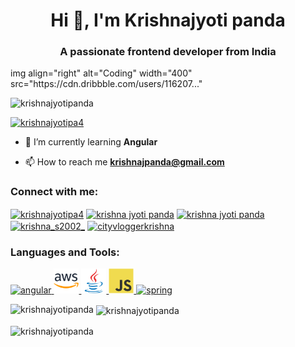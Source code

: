 <h1 align="center">Hi 👋, I'm Krishnajyoti panda</h1>
<h3 align="center">A passionate frontend developer from India</h3>
img align="right" alt="Coding" width="400" src="https://cdn.dribbble.com/users/116207..."
<p align="left"> <img src="https://komarev.com/ghpvc/?username=krishnajyotipanda&label=Profile%20views&color=0e75b6&style=flat" alt="krishnajyotipanda" /> </p>

<p align="left"> <a href="https://twitter.com/krishnajyotipa4" target="blank"><img src="https://img.shields.io/twitter/follow/krishnajyotipa4?logo=twitter&style=for-the-badge" alt="krishnajyotipa4" /></a> </p>

- 🌱 I’m currently learning **Angular**

- 📫 How to reach me **krishnajpanda@gmail.com**

<h3 align="left">Connect with me:</h3>
<p align="left">
<a href="https://twitter.com/krishnajyotipa4" target="blank"><img align="center" src="https://raw.githubusercontent.com/rahuldkjain/github-profile-readme-generator/master/src/images/icons/Social/twitter.svg" alt="krishnajyotipa4" height="30" width="40" /></a>
<a href="https://linkedin.com/in/krishna jyoti panda" target="blank"><img align="center" src="https://raw.githubusercontent.com/rahuldkjain/github-profile-readme-generator/master/src/images/icons/Social/linked-in-alt.svg" alt="krishna jyoti panda" height="30" width="40" /></a>
<a href="https://fb.com/krishna jyoti panda" target="blank"><img align="center" src="https://raw.githubusercontent.com/rahuldkjain/github-profile-readme-generator/master/src/images/icons/Social/facebook.svg" alt="krishna jyoti panda" height="30" width="40" /></a>
<a href="https://instagram.com/krishna_s2002_" target="blank"><img align="center" src="https://raw.githubusercontent.com/rahuldkjain/github-profile-readme-generator/master/src/images/icons/Social/instagram.svg" alt="krishna_s2002_" height="30" width="40" /></a>
<a href="https://www.youtube.com/c/cityvloggerkrishna" target="blank"><img align="center" src="https://raw.githubusercontent.com/rahuldkjain/github-profile-readme-generator/master/src/images/icons/Social/youtube.svg" alt="cityvloggerkrishna" height="30" width="40" /></a>
</p>

<h3 align="left">Languages and Tools:</h3>
<p align="left"> <a href="https://angular.io" target="_blank" rel="noreferrer"> <img src="https://angular.io/assets/images/logos/angular/angular.svg" alt="angular" width="40" height="40"/> </a> <a href="https://aws.amazon.com" target="_blank" rel="noreferrer"> <img src="https://raw.githubusercontent.com/devicons/devicon/master/icons/amazonwebservices/amazonwebservices-original-wordmark.svg" alt="aws" width="40" height="40"/> </a> <a href="https://www.java.com" target="_blank" rel="noreferrer"> <img src="https://raw.githubusercontent.com/devicons/devicon/master/icons/java/java-original.svg" alt="java" width="40" height="40"/> </a> <a href="https://developer.mozilla.org/en-US/docs/Web/JavaScript" target="_blank" rel="noreferrer"> <img src="https://raw.githubusercontent.com/devicons/devicon/master/icons/javascript/javascript-original.svg" alt="javascript" width="40" height="40"/> </a> <a href="https://spring.io/" target="_blank" rel="noreferrer"> <img src="https://www.vectorlogo.zone/logos/springio/springio-icon.svg" alt="spring" width="40" height="40"/> </a> </p>

<p><img align="left" src="https://github-readme-stats.vercel.app/api/top-langs?username=krishnajyotipanda&show_icons=true&locale=en&layout=compact" alt="krishnajyotipanda" /></p>

<p>&nbsp;<img align="center" src="https://github-readme-stats.vercel.app/api?username=krishnajyotipanda&show_icons=true&locale=en" alt="krishnajyotipanda" /></p>

<p><img align="center" src="https://github-readme-streak-stats.herokuapp.com/?user=krishnajyotipanda&" alt="krishnajyotipanda" /></p>
